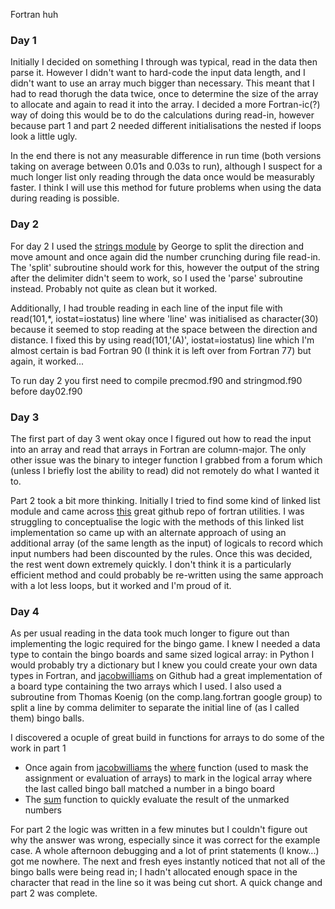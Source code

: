 Fortran huh

### Day 1

Initially I decided on something I through was typical, read in the data then parse it.  However I didn't want to hard-code the input data length, and I didn't want to use an array much bigger than necessary.  This meant that I had to read thorugh the data twice, once to determine the size of the array to allocate and again to read it into the array.  I decided a more Fortran-ic(?) way of doing this would be to do the calculations during read-in, however because part 1 and part 2 needed different initialisations the nested if loops look a little ugly.

In the end there is not any measurable difference in run time (both versions taking on average between 0.01s and 0.03s to run), although I suspect for a much longer list only reading through the data once would be measurably faster.  I think I will use this method for future problems when using the data during reading is possible.

### Day 2

For day 2 I used the [strings module](https://gbenthien.net/strings/index.html]) by George to split the direction and move amount and once again did the number crunching  during file read-in.  The 'split' subroutine should work for this, however the output of the string after the delimiter didn't seem to work, so I used the 'parse' subroutine instead.  Probably not quite as clean but it worked.

Additionally, I had trouble reading in each line of the input file with read(101,*, iostat=iostatus) line where 'line' was initialised as character(30) because it seemed to stop reading at the space between the direction and distance.  I fixed this by using read(101,'(A)', iostat=iostatus) line which I'm almost certain is bad Fortran 90 (I think it is left over from Fortran 77) but again, it worked...

To run day 2 you first need to compile precmod.f90 and stringmod.f90 before day02.f90

### Day 3

The first part of day 3 went okay once I figured out how to read the input into an array and read that arrays in Fortran are column-major.  The only other issue was the binary to integer function I grabbed from a forum which (unless I briefly lost the ability to read) did not remotely do what I wanted it to.

Part 2 took a bit more thinking.  Initially I tried to find some kind of linked list module and came across [this](https://github.com/mapmeld/fortran-machine/tree/main/flibs-0.9/flibs/src/datastructures) great github repo of fortran utilities.  I was struggling to conceptualise the logic with the methods of this linked list implementation so came up with an alternate approach of using an additional array (of the same length as the input) of logicals to record which input numbers had been discounted by the rules.  Once this was decided, the rest went down extremely quickly.  I don't think it is a particularly efficient method and could probably be re-written using the same approach with a lot less loops, but it worked and I'm proud of it.

### Day 4

As per usual reading in the data took much longer to figure out than implementing the logic required for the bingo game.  I knew I needed a data type to contain the bingo boards and same sized logical array: in Python I would probably try a dictionary but I knew you could create your own data types in Fortran, and [jacobwilliams](https://github.com/jacobwilliams) on Github had a great implementation of a board type containing the two arrays which I used.  I also used a subroutine from Thomas Koenig (on the comp.lang.fortran google group) to split a line by comma delimiter to separate the initial line of (as I called them) bingo balls.

I discovered a ocuple of great build in functions for arrays to do some of the work in part 1

* Once again from [jacobwilliams](https://github.com/jacobwilliams) the [where](http://www.personal.psu.edu/jhm/f90/statements/where.html) function (used to mask the assignment or evaluation of arrays) to mark in the logical array where the last called bingo ball matched a number in a bingo board
* The [sum](https://gcc.gnu.org/onlinedocs/gfortran/SUM.html) function to quickly evaluate the result of the unmarked numbers

For part 2 the logic was written in a few minutes but I couldn't figure out why the answer was wrong, especially since it was correct for the example case.  A whole afternoon debugging and a lot of print statements (I know...) got me nowhere.  The next and fresh eyes instantly noticed that not all of the bingo balls were being read in; I hadn't allocated enough space in the character that read in the line so it was being cut short.  A quick change and part 2 was complete.
